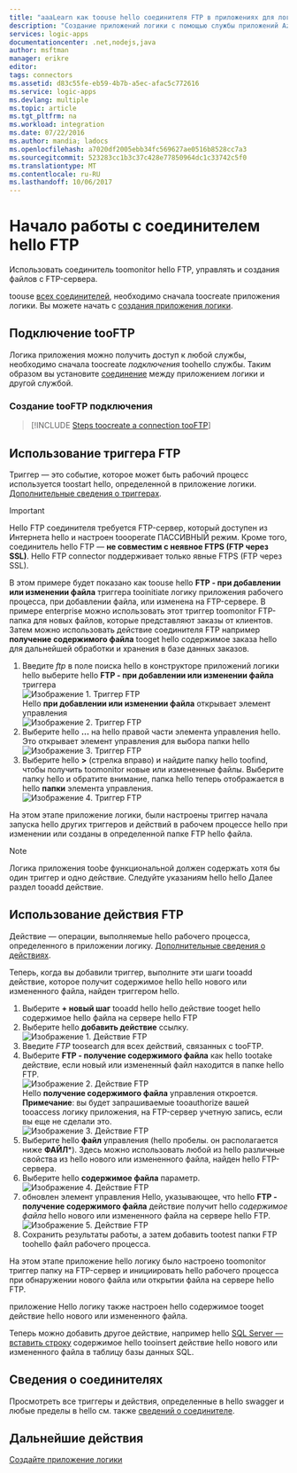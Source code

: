 ```yaml
---
title: "aaaLearn как toouse hello соединителя FTP в приложениях для логики | Документы Microsoft"
description: "Создание приложений логики с помощью службы приложений Azure. Подключите toomanage сервера tooFTP файлов. Вы можете выполнять различные действия, такие как отправка, обновление, получение и удаление файлов на FTP-сервере."
services: logic-apps
documentationcenter: .net,nodejs,java
author: msftman
manager: erikre
editor: 
tags: connectors
ms.assetid: d83c55fe-eb59-4b7b-a5ec-afac5c772616
ms.service: logic-apps
ms.devlang: multiple
ms.topic: article
ms.tgt_pltfrm: na
ms.workload: integration
ms.date: 07/22/2016
ms.author: mandia; ladocs
ms.openlocfilehash: a7020df2005ebb34fc569627ae0516b8528cc7a3
ms.sourcegitcommit: 523283cc1b3c37c428e77850964dc1c33742c5f0
ms.translationtype: MT
ms.contentlocale: ru-RU
ms.lasthandoff: 10/06/2017
---
```

# <a name="get-started-with-hello-ftp-connector"></a>Начало работы с соединителем hello FTP
Использовать соединитель toomonitor hello FTP, управлять и создания файлов с FTP-сервера. 

toouse [всех соединителей](apis-list.md), необходимо сначала toocreate приложения логики. Вы можете начать с [создания приложения логики](../logic-apps/logic-apps-create-a-logic-app.md).

## <a name="connect-tooftp"></a>Подключение tooFTP
Логика приложения можно получить доступ к любой службы, необходимо сначала toocreate *подключения* toohello службы. Таким образом вы установите [соединение](connectors-overview.md) между приложением логики и другой службой.  

### <a name="create-a-connection-tooftp"></a>Создание tooFTP подключения
> [!INCLUDE [Steps toocreate a connection tooFTP](../../includes/connectors-create-api-ftp.md)]
> 
> 

## <a name="use-a-ftp-trigger"></a>Использование триггера FTP
Триггер — это событие, которое может быть рабочий процесс используется toostart hello, определенной в приложение логики. [Дополнительные сведения о триггерах](../logic-apps/logic-apps-what-are-logic-apps.md#logic-app-concepts).  

> [!IMPORTANT]
> Hello FTP соединителя требуется FTP-сервер, который доступен из Интернета hello и настроен toooperate ПАССИВНЫЙ режим. Кроме того, соединитель hello FTP — **не совместим с неявное FTPS (FTP через SSL)**. Hello FTP connector поддерживает только явные FTPS (FTP через SSL).  
> 
> 

В этом примере будет показано как toouse hello **FTP - при добавлении или изменении файла** триггера tooinitiate логику приложения рабочего процесса, при добавлении файла, или изменена на FTP-сервере. В примере enterprise можно использовать этот триггер toomonitor FTP-папка для новых файлов, которые представляют заказы от клиентов.  Затем можно использовать действие соединителя FTP например **получение содержимого файла** tooget hello содержимое заказа hello для дальнейшей обработки и хранения в базе данных заказов.

1. Введите *ftp* в поле поиска hello в конструкторе приложений логики hello выберите hello **FTP - при добавлении или изменении файла** триггера   
   ![Изображение 1. Триггер FTP](./media/connectors-create-api-ftp/ftp-trigger-1.png)  
   Hello **при добавлении или изменении файла** открывает элемент управления  
   ![Изображение 2. Триггер FTP](./media/connectors-create-api-ftp/ftp-trigger-2.png)  
2. Выберите hello **...**  на hello правой части элемента управления hello. Это открывает элемент управления для выбора папки hello  
   ![Изображение 3. Триггер FTP](./media/connectors-create-api-ftp/ftp-trigger-3.png)  
3. Выберите hello  **>**  (стрелка вправо) и найдите папку hello toofind, чтобы получить toomonitor новые или измененные файлы. Выберите папку hello и обратите внимание, папка hello теперь отображается в hello **папки** элемента управления.  
   ![Изображение 4. Триггер FTP](./media/connectors-create-api-ftp/ftp-trigger-4.png)   

На этом этапе приложение логики, были настроены триггер начала запуска hello других триггеров и действий в рабочем процессе hello при изменении или созданы в определенной папке FTP hello файла. 

> [!NOTE]
> Логика приложения toobe функциональной должен содержать хотя бы один триггер и одно действие. Следуйте указаниям hello hello Далее раздел tooadd действие.  
> 
> 

## <a name="use-a-ftp-action"></a>Использование действия FTP
Действие — операции, выполняемые hello рабочего процесса, определенного в приложении логику. [Дополнительные сведения о действиях](../logic-apps/logic-apps-what-are-logic-apps.md#logic-app-concepts).  

Теперь, когда вы добавили триггер, выполните эти шаги tooadd действие, которое получит содержимое hello hello нового или измененного файла, найден триггером hello.    

1. Выберите **+ новый шаг** tooadd hello hello действие tooget hello содержимое hello файла на сервере hello FTP  
2. Выберите hello **добавить действие** ссылку.  
   ![Изображение 1. Действие FTP](./media/connectors-create-api-ftp/ftp-action-1.png)  
3. Введите *FTP* toosearch для всех действий, связанных с tooFTP.
4. Выберите **FTP - получение содержимого файла** как hello tootake действие, если новый или измененный файл находится в папке hello FTP.      
   ![Изображение 2. Действие FTP](./media/connectors-create-api-ftp/ftp-action-2.png)  
   Hello **получение содержимого файла** управления откроется. **Примечание**: вы будет запрашиваемые tooauthorize вашей tooaccess логику приложения, на FTP-сервер учетную запись, если вы еще не сделали это.  
   ![Изображение 3. Действие FTP](./media/connectors-create-api-ftp/ftp-action-3.png)   
5. Выберите hello **файл** управления (hello пробелы. он располагается ниже **ФАЙЛ***). Здесь можно использовать любой из hello различные свойства из hello нового или измененного файла, найден hello FTP-сервера.  
6. Выберите hello **содержимое файла** параметр.  
   ![Изображение 4. Действие FTP](./media/connectors-create-api-ftp/ftp-action-4.png)   
7. обновлен элемент управления Hello, указывающее, что hello **FTP - получение содержимого файла** действие получит hello *содержимое файла* hello нового или измененного файла на сервере hello FTP.      
   ![Изображение 5. Действие FTP](./media/connectors-create-api-ftp/ftp-action-5.png)     
8. Сохранить результаты работы, а затем добавить tootest папки FTP toohello файл рабочего процесса.    

На этом этапе приложение hello логику было настроено toomonitor триггер папку на FTP-сервер и инициировать hello рабочего процесса при обнаружении нового файла или открытии файла на сервере hello FTP. 

приложение Hello логику также настроен hello содержимое tooget действие hello нового или измененного файла.

Теперь можно добавить другое действие, например hello [SQL Server — вставить строку](connectors-create-api-sqlazure.md) содержимое hello tooinsert действие hello нового или измененного файла в таблицу базы данных SQL.  

## <a name="connector-specific-details"></a>Сведения о соединителях

Просмотреть все триггеры и действия, определенные в hello swagger и любые пределы в hello см. также [сведений о соединителе](/connectors/ftpconnector/). 

## <a name="next-steps"></a>Дальнейшие действия
[Создайте приложение логики](../logic-apps/logic-apps-create-a-logic-app.md)

